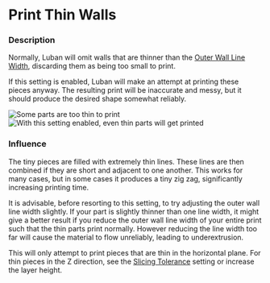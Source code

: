 Print Thin Walls
====
### **Description**
Normally, Luban will omit walls that are thinner than the [Outer Wall Line Width](../resolution/wall_line_width_0.md), discarding them as being too small to print.

If this setting is enabled, Luban will make an attempt at printing these pieces anyway. The resulting print will be inaccurate and messy, but it should produce the desired shape somewhat reliably.

![Some parts are too thin to print](../images/fill_outline_gaps_disabled.png)
![With this setting enabled, even thin parts will get printed](../images/fill_outline_gaps_enabled.png)

### **Influence**
The tiny pieces are filled with extremely thin lines. These lines are then combined if they are short and adjacent to one another. This works for many cases, but in some cases it produces a tiny zig zag, significantly increasing printing time.

It is advisable, before resorting to this setting, to try adjusting the outer wall line width slightly. If your part is slightly thinner than one line width, it might give a better result if you reduce the outer wall line width of your entire print such that the thin parts print normally. However reducing the line width too far will cause the material to flow unreliably, leading to underextrusion.

This will only attempt to print pieces that are thin in the horizontal plane. For thin pieces in the Z direction, see the [Slicing Tolerance](../experimental/slicing_tolerance.md) setting or increase the layer height.